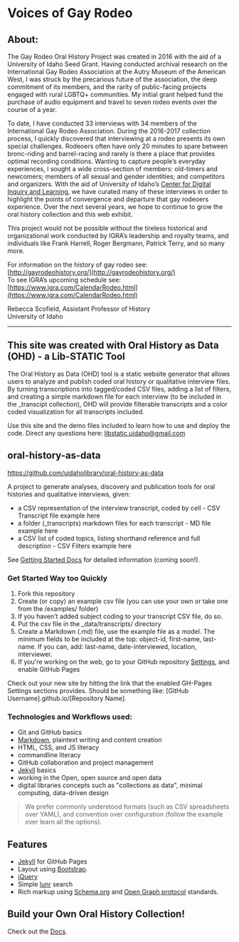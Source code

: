 # Voices of Gay Rodeo

## About:

The Gay Rodeo Oral History Project was created in 2016 with the aid of a University of Idaho Seed Grant. Having conducted archival research on the International Gay Rodeo Association at the Autry Museum of the American West, I was struck by the precarious future of the association, the deep commitment of its members, and the rarity of public-facing projects engaged with rural LGBTQ+ communities. My initial grant helped fund the purchase of audio equipment and travel to seven rodeo events over the course of a year.

To date, I have conducted 33 interviews with 34 members of the International Gay Rodeo Association. During the 2016-2017 collection process, I quickly discovered that interviewing at a rodeo presents its own special challenges. Rodeoers often have only 20 minutes to spare between bronc-riding and barrel-racing and rarely is there a place that provides optimal recording conditions. Wanting to capture people’s everyday experiences, I sought a wide cross-section of members: old-timers and newcomers; members of all sexual and gender identities; and competitors and organizers. With the aid of University of Idaho’s [Center for Digital Inquiry and Learning](https://cdil.lib.uidaho.edu/), we have curated many of these interviews in order to highlight the points of convergence and departure that gay rodeoers experience. Over the next several years, we hope to continue to grow the oral history collection and this web exhibit.

This project would not be possible without the tireless historical and organizational work conducted by IGRA’s leadership and royalty teams, and individuals like Frank Harrell, Roger Bergmann, Patrick Terry, and so many more.

For information on the history of gay rodeo see: [http://gayrodeohistory.org/](http://gayrodeohistory.org/)  
To see IGRA’s upcoming schedule see: [https://www.igra.com/CalendarRodeo.html](https://www.igra.com/CalendarRodeo.html)

Rebecca Scofield, Assistant Professor of History  
University of Idaho

---

## This site was created with Oral History as Data (OHD) - a Lib-STATIC Tool

The Oral History as Data (OHD) tool is a static website generator that allows users to analyze and publish coded oral history or qualitative interview files. By turning transcriptions into tagged/coded CSV files, adding a list of filters, and creating a simple markdown file for each interview (to be included in the _transcipt collection), OHD will provide filterable transcripts and a color coded visualization for all transcripts included. 

Use this site and the demo files included to learn how to use and deploy the code. Direct any questions here: 
<libstatic.uidaho@gmail.com>

## oral-history-as-data

<https://github.com/uidaholibrary/oral-history-as-data>

A project to generate analyses, discovery and publication tools for oral histories and qualitative interviews, given:

- a CSV representation of the interview transcript, coded by cell - CSV Transcript file example here
- a folder (_transcripts) markdown files for each transcript - MD file example here
- a CSV list of coded topics, listing shorthand reference and full description - CSV Filters example here

See [Getting Started Docs](docs/index.md) for detailed information (coming soon!).

### Get Started Way too Quickly

1. Fork this repository
2. Create (or copy) an example csv file (you can use your own or take one from the /examples/ folder)
3. If you haven't added subject coding to your transcript CSV file, do so.
4. Put the csv file in the _data/transcripts/ directory
5. Create a Markdown (.md) file, use the example file as a model. The minimum fields to be included at the top: object-id, 
first-name, last-name. If you can, add: last-name, date-interviewed, location, interviewer. 
6. If you're working on the web, go to your GitHub repository [Settings](/settings), and enable GitHub Pages

Check out your new site by hitting the link that the enabled GH-Pages Settings sections provides. Should be something like: [GitHub Username].github.io/[Repository Name].

### Technologies and Workflows used:

- Git and GitHub basics
- [Markdown](https://guides.github.com/features/mastering-markdown/), plaintext writing and content creation
- HTML, CSS, and JS literacy
- commandline literacy
- GitHub collaboration and project management
- [Jekyll](https://jekyllrb.com/) basics
- working in the Open, open source and open data
- digital libraries concepts such as "collections as data", minimal computing, data-driven design

> We prefer commonly understood formats (such as CSV spreadsheets over YAML), and convention over configuration (follow the example over learn all the options).

## Features

- [Jekyll](https://jekyllrb.com/) for GitHub Pages 
- Layout using [Bootstrap](https://getbootstrap.com/docs/4.0/getting-started/introduction/).
- [jQuery](https://jquery.com/)
- Simple [lunr](https://lunrjs.com/) search 
- Rich markup using [Schema.org](http://schema.org) and [Open Graph protocol](http://ogp.me/) standards.

## Build your Own Oral History Collection! 

Check out the [Docs](docs/index.md).



